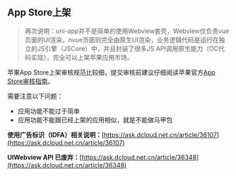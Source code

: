 ## App Store上架

>再次说明：uni-app并不是简单的使用Webview套壳，Webview仅负责vue页面的UI渲染，nvue页面则完全由原生UI渲染，业务逻辑代码是运行在独立的JS引擎（JSCore）中，并且封装了很多JS API调用原生能力（OC代码实现），完全可以上架苹果应用市场。

苹果App Store上架审核规范比较细，提交审核前建议仔细阅读苹果官方[App Store审核指南](https://developer.apple.com/cn/app-store/review/guidelines/)。

需要注意以下问题：
- 应用功能不能过于简单
- 应用功能不能跟已经上架的应用相似，就是不能做马甲包

**使用广告标识（IDFA）相关说明：**[https://ask.dcloud.net.cn/article/36107](https://ask.dcloud.net.cn/article/36107)

**UIWebview API 已废弃：**[https://ask.dcloud.net.cn/article/36348](https://ask.dcloud.net.cn/article/36348)